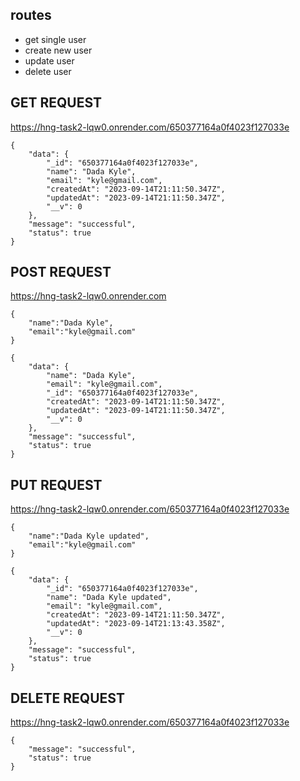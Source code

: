 ## routes
  - get single user
  - create new user
  - update user
  - delete user

## GET REQUEST
https://hng-task2-lqw0.onrender.com/650377164a0f4023f127033e

```
{
    "data": {
        "_id": "650377164a0f4023f127033e",
        "name": "Dada Kyle",
        "email": "kyle@gmail.com",
        "createdAt": "2023-09-14T21:11:50.347Z",
        "updatedAt": "2023-09-14T21:11:50.347Z",
        "__v": 0
    },
    "message": "successful",
    "status": true
}
```

## POST REQUEST
https://hng-task2-lqw0.onrender.com
```
{
    "name":"Dada Kyle",
    "email":"kyle@gmail.com"
}
```

```
{
    "data": {
        "name": "Dada Kyle",
        "email": "kyle@gmail.com",
        "_id": "650377164a0f4023f127033e",
        "createdAt": "2023-09-14T21:11:50.347Z",
        "updatedAt": "2023-09-14T21:11:50.347Z",
        "__v": 0
    },
    "message": "successful",
    "status": true
}
```
## PUT REQUEST
https://hng-task2-lqw0.onrender.com/650377164a0f4023f127033e

```
{
    "name":"Dada Kyle updated",
    "email":"kyle@gmail.com"
}
```

```
{
    "data": {
        "_id": "650377164a0f4023f127033e",
        "name": "Dada Kyle updated",
        "email": "kyle@gmail.com",
        "createdAt": "2023-09-14T21:11:50.347Z",
        "updatedAt": "2023-09-14T21:13:43.358Z",
        "__v": 0
    },
    "message": "successful",
    "status": true
}
```

## DELETE REQUEST
https://hng-task2-lqw0.onrender.com/650377164a0f4023f127033e

```
{
    "message": "successful",
    "status": true
}
```